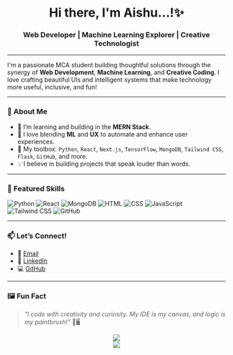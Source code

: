 <h1 align="center">Hi there, I'm Aishu...!✨</h1>

<h3 align="center">Web Developer | Machine Learning Explorer | Creative Technologist</h3>

---

I'm a passionate MCA student building thoughtful solutions through the synergy of **Web Development**, **Machine Learning**, and **Creative Coding**. I love crafting beautiful UIs and intelligent systems that make technology more useful, inclusive, and fun!

---

### 🚀 About Me

- 🧠 I’m learning and building in the **MERN Stack**.
- 🧪 I love blending **ML** and **UX** to automate and enhance user experiences.
- 🧰 My toolbox: `Python`, `React`, `Next.js`, `TensorFlow`, `MongoDB`, `Tailwind CSS`, `Flask`, `GitHub`, and more.
- 💡 I believe in building projects that speak louder than words.

---

### 📌 Featured Skills
![Python](https://img.shields.io/badge/-Python-3776AB?style=flat-square&logo=python&logoColor=white)
![React](https://img.shields.io/badge/-React-61DAFB?style=flat-square&logo=react&logoColor=white)
![MongoDB](https://img.shields.io/badge/-MongoDB-47A248?style=flat-square&logo=mongodb&logoColor=white)
![HTML](https://img.shields.io/badge/-HTML5-E34F26?style=flat-square&logo=html5&logoColor=white)
![CSS](https://img.shields.io/badge/-CSS3-1572B6?style=flat-square&logo=css3)
![JavaScript](https://img.shields.io/badge/-JavaScript-F7DF1E?style=flat-square&logo=javascript&logoColor=black)
![Tailwind CSS](https://img.shields.io/badge/-TailwindCSS-38B2AC?style=flat-square&logo=tailwind-css)
![GitHub](https://img.shields.io/badge/-GitHub-181717?style=flat-square&logo=github)

---

### 📫 Let’s Connect!
- 💌 [Email](mailto:aishwaryasureshkumaar@gmail.com)
- 💼 [LinkedIn](https://www.linkedin.com/in/aishwarya-sureshkumaar/)
- 💻 [GitHub](https://github.com/AishwaryaSureshkumaar)

---

### 🖼️ Fun Fact
> *"I code with creativity and curiosity. My IDE is my canvas, and logic is my paintbrush!"* 🎨🖥️

<p align="center">
  <img src="https://github-readme-stats.vercel.app/api?username=AishwaryaSureshkumaar&show_icons=true&theme=tokyonight" />
  <br>
  <img src="https://github-readme-streak-stats.herokuapp.com/?user=AishwaryaSureshkumaar&theme=tokyonight" />
</p>
